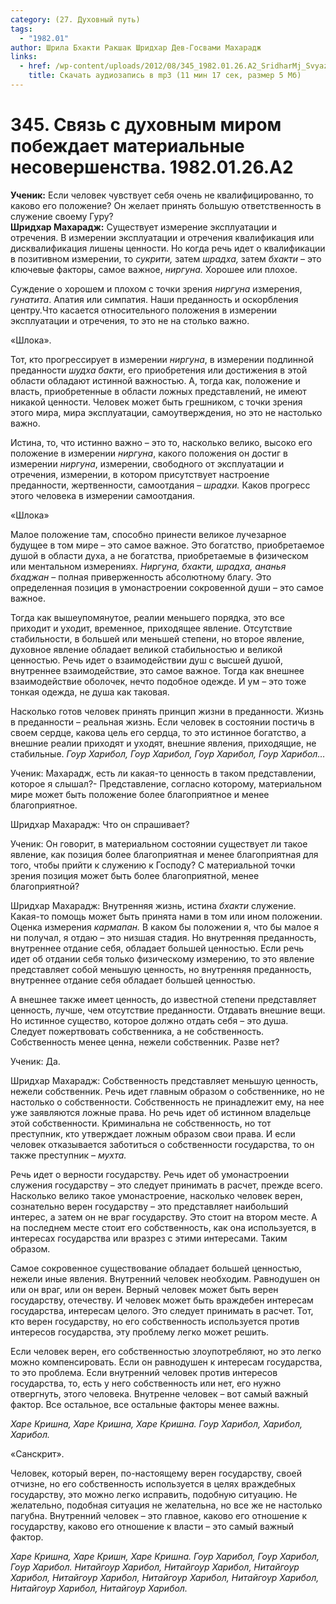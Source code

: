 ```yaml
---
category: (27. Духовный путь)
tags:
  - "1982.01"
author: Шрила Бхакти Ракшак Шридхар Дев-Госвами Махарадж
links:
  - href: /wp-content/uploads/2012/08/345_1982.01.26.A2_SridharMj_Svyaz_s_duhovnym_mirom_pobejdaet_materialnye_nesovershenstva.mp3
    title: Скачать аудиозапись в mp3 (11 мин 17 сек, размер 5 Мб)
---
```


# 345. Связь с духовным миром побеждает материальные несовершенства. 1982.01.26.A2

**Ученик:** Если человек чувствует себя очень не квалифицированно, то каково его положение? Он желает принять большую ответственность в служение своему Гуру?\
**Шридхар Махарадж:** Существует измерение эксплуатации и отречения. В измерении эксплуатации и отречения квалификация или дисквалификация лишены ценности. Но когда речь идет о квалификации в позитивном измерении, то *сукрити,* затем *шрадха,* затем *бхакти* – это ключевые факторы, самое важное, *ниргуна.* Хорошее или плохое.

Суждение о хорошем и плохом с точки зрения *ниргуна* измерения, *гунатита*. Апатия или симпатия. Наши преданность и оскорбления центру.Что касается относительного положения в измерении эксплуатации и отречения, то это не на столько важно.

«Шлока».

Тот, кто прогрессирует в измерении *ниргуна*, в измерении подлинной преданности *шудха бакти*, его приобретения или достижения в этой области обладают истинной важностью. А, тогда как, положение и власть, приобретенные в области ложных представлений, не имеют никакой ценности. Человек может быть грешником, с точки зрения этого мира, мира эксплуатации, самоутверждения, но это не настолько важно.

Истина, то, что истинно важно – это то, насколько велико, высоко его положение в измерении *ниргуна*, какого положения он достиг в измерении *ниргуна*, измерении, свободного от эксплуатации и отречения, измерении, в котором присутствует настроение преданности, жертвенности, самоотдания – *шрадхи.* Каков прогресс этого человека в измерении самоотдания.

«Шлока»

Малое положение там, способно принести великое лучезарное будущее в том мире – это самое важное. Это богатство, приобретаемое душой в области духа, а не богатства, приобретаемые в физическом или ментальном измерениях. *Ниргуна, бхакти, шрадха, ананья бхаджан* – полная приверженность абсолютному благу. Это определенная позиция в умонастроении сокровенной души – это самое важное.

Тогда как вышеупомянутое, реалии меньшего порядка, это все приходит и уходит, временное, приходящее явление. Отсутствие стабильности, в большей или меньшей степени, но второе явление, духовное явление обладает великой стабильностью и великой ценностью. Речь идет о взаимодействии душ с высшей душой, внутреннее взаимодействие, это самое важное. Тогда как внешнее взаимодействие оболочек, нечто подобное одежде. И ум – это тоже тонкая одежда, не душа как таковая.

Насколько готов человек принять принцип жизни в преданности. Жизнь в преданности – реальная жизнь. Если человек в состоянии постичь в своем сердце, какова цель его сердца, то это истинное богатство, а внешние реалии приходят и уходят, внешние явления, приходящие, не стабильные. *Гоур Харибол, Гоур Харибол, Гоур Харибол, Гоур Харибол…*

Ученик: Махарадж, есть ли какая-то ценность в таком представлении, которое я слышал?- Представление, согласно которому, материальном мире может быть положение более благоприятное и менее благоприятное.

Шридхар Махарадж: Что он спрашивает?

Ученик: Он говорит, в материальном состоянии существует ли такое явление, как позиция более благоприятная и менее благоприятная для того, чтобы прийти к служению к Господу? С материальной точки зрения позиция может быть более благоприятной, менее благоприятной?

Шридхар Махарадж: Внутренняя жизнь, истина *бхакти* служение. Какая-то помощь может быть принята нами в том или ином положении. Оценка измерения *кармапан.* В каком бы положении я, что бы малое я ни получал, я отдаю – это низшая стадия. Но внутренняя преданность, внутреннее отдание себя, обладает большей ценностью. Если речь идет об отдании себя только физическому измерению, то это явление представляет собой меньшую ценность, но внутренняя преданность, внутреннее отдание себя обладает большей ценностью.

А внешнее также имеет ценность, до известной степени представляет ценность, лучше, чем отсутствие преданности. Отдавать внешние вещи. Но истинное существо, которое должно отдать себя – это душа. Следует пожертвовать собственника, а не собственность. Собственность менее ценна, нежели собственник. Разве нет?

Ученик: Да.

Шридхар Махарадж: Собственность представляет меньшую ценность, нежели собственник. Речь идет главным образом о собственнике, но не настолько о собственности. Собственность не принадлежит ему, на нее уже заявляются ложные права. Но речь идет об истинном владельце этой собственности. Криминальна не собственность, но тот преступник, кто утверждает ложным образом свои права. И если человек отказывается заботиться о собственности государства, то он также преступник – *мухта.*

Речь идет о верности государству. Речь идет об умонастроении служения государству – это следует принимать в расчет, прежде всего. Насколько велико такое умонастроение, насколько человек верен, сознательно верен государству – это представляет наибольший интерес, а затем он не враг государству. Это стоит на втором месте. А на последнем месте стоит его собственность, как она используется, в интересах государства или вразрез с этими интересами. Таким образом.

Самое сокровенное существование обладает большей ценностью, нежели иные явления. Внутренний человек необходим. Равнодушен он или он враг, или он верен. Верный человек может быть верен государству, отечеству. И человек может быть враждебен интересам государства, интересам целого. Это следует принимать в расчет. Тот, кто верен государству, но его собственность используется против интересов государства, эту проблему легко может решить.

Если человек верен, его собственностью злоупотребляют, но это легко можно компенсировать. Если он равнодушен к интересам государства, то это проблема. Если внутренний человек против интересов государства, то, есть у него собственность или нет, его нужно отвергнуть, этого человека. Внутренне человек – вот самый важный фактор. Все остальное, все остальные факторы менее важны.

*Харе Кришна, Харе Кришна, Харе Кришна. Гоур Харибол, Харибол, Харибол.*

«Санскрит».

Человек, который верен, по-настоящему верен государству, своей отчизне, но его собственность используется в целях враждебных государству, это можно легко исправить, подобную ситуацию. Не желательно, подобная ситуация не желательна, но все же не настолько пагубна. Внутренний человек – это главное, каково его отношение к государству, каково его отношение к власти – это самый важный фактор.

*Харе Кришна, Харе Кришн, Харе Кришна. Гоур Харибол, Гоур Харибол, Гоур Харибол. Нитайгоур Харибол, Нитайгоур Харибол, Нитайгоур Харибол, Нитайгоур Харибол, Нитайгоур Харибол, Нитайгоур Харибол, Нитайгоур Харибол, Нитайгоур Харибол.*

